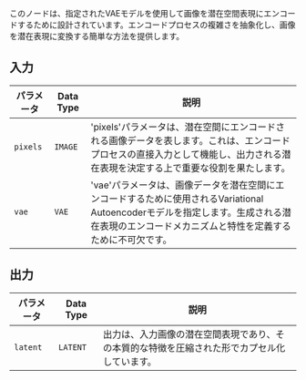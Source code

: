 
このノードは、指定されたVAEモデルを使用して画像を潜在空間表現にエンコードするために設計されています。エンコードプロセスの複雑さを抽象化し、画像を潜在表現に変換する簡単な方法を提供します。

## 入力

| パラメータ | Data Type | 説明 |
|-----------|-------------|-------------|
| `pixels`  | `IMAGE`     | 'pixels'パラメータは、潜在空間にエンコードされる画像データを表します。これは、エンコードプロセスの直接入力として機能し、出力される潜在表現を決定する上で重要な役割を果たします。 |
| `vae`     | `VAE`       | 'vae'パラメータは、画像データを潜在空間にエンコードするために使用されるVariational Autoencoderモデルを指定します。生成される潜在表現のエンコードメカニズムと特性を定義するために不可欠です。 |

## 出力

| パラメータ | Data Type | 説明 |
|-----------|-------------|-------------|
| `latent`  | `LATENT`    | 出力は、入力画像の潜在空間表現であり、その本質的な特徴を圧縮された形でカプセル化しています。 |
